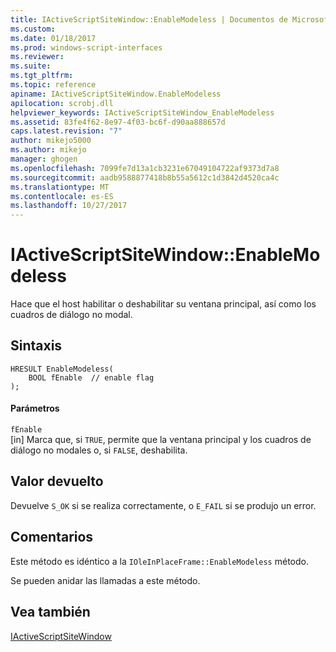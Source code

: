 ```yaml
---
title: IActiveScriptSiteWindow::EnableModeless | Documentos de Microsoft
ms.custom: 
ms.date: 01/18/2017
ms.prod: windows-script-interfaces
ms.reviewer: 
ms.suite: 
ms.tgt_pltfrm: 
ms.topic: reference
apiname: IActiveScriptSiteWindow.EnableModeless
apilocation: scrobj.dll
helpviewer_keywords: IActiveScriptSiteWindow_EnableModeless
ms.assetid: 83fe4f62-8e97-4f03-bc6f-d90aa888657d
caps.latest.revision: "7"
author: mikejo5000
ms.author: mikejo
manager: ghogen
ms.openlocfilehash: 7099fe7d13a1cb3231e67049104722af9373d7a8
ms.sourcegitcommit: aadb9588877418b8b55a5612c1d3842d4520ca4c
ms.translationtype: MT
ms.contentlocale: es-ES
ms.lasthandoff: 10/27/2017
---
```

# <a name="iactivescriptsitewindowenablemodeless"></a>IActiveScriptSiteWindow::EnableModeless
Hace que el host habilitar o deshabilitar su ventana principal, así como los cuadros de diálogo no modal.  
  
## <a name="syntax"></a>Sintaxis  
  
```  
HRESULT EnableModeless(  
    BOOL fEnable  // enable flag  
);  
```  
  
#### <a name="parameters"></a>Parámetros  
 `fEnable`  
 [in] Marca que, si `TRUE`, permite que la ventana principal y los cuadros de diálogo no modales o, si `FALSE`, deshabilita.  
  
## <a name="return-value"></a>Valor devuelto  
 Devuelve `S_OK` si se realiza correctamente, o `E_FAIL` si se produjo un error.  
  
## <a name="remarks"></a>Comentarios  
 Este método es idéntico a la `IOleInPlaceFrame::EnableModeless` método.  
  
 Se pueden anidar las llamadas a este método.  
  
## <a name="see-also"></a>Vea también  
 [IActiveScriptSiteWindow](../../winscript/reference/iactivescriptsitewindow.md)